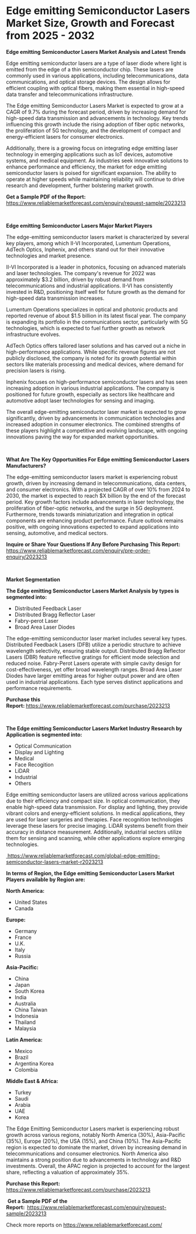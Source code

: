 <p><h1>Edge emitting Semiconductor Lasers Market Size, Growth and Forecast from 2025 - 2032</h1></p><p><strong>Edge emitting Semiconductor Lasers Market Analysis and Latest Trends</strong></p>
<p><p>Edge emitting semiconductor lasers are a type of laser diode where light is emitted from the edge of a thin semiconductor chip. These lasers are commonly used in various applications, including telecommunications, data communications, and optical storage devices. The design allows for efficient coupling with optical fibers, making them essential in high-speed data transfer and telecommunications infrastructure.</p><p>The Edge emitting Semiconductor Lasers Market is expected to grow at a CAGR of 9.7% during the forecast period, driven by increasing demand for high-speed data transmission and advancements in technology. Key trends influencing this growth include the rising adoption of fiber optic networks, the proliferation of 5G technology, and the development of compact and energy-efficient lasers for consumer electronics. </p><p>Additionally, there is a growing focus on integrating edge emitting laser technology in emerging applications such as IoT devices, automotive systems, and medical equipment. As industries seek innovative solutions to enhance performance and efficiency, the market for edge emitting semiconductor lasers is poised for significant expansion. The ability to operate at higher speeds while maintaining reliability will continue to drive research and development, further bolstering market growth.</p></p>
<p><strong>Get a Sample PDF of the Report:&nbsp;</strong> <a href="https://www.reliablemarketforecast.com/enquiry/request-sample/2023213?utm_campaign=3327&utm_medium=2&utm_source=Github&utm_content=ia&utm_term=06042025&utm_id=edge-emitting-semiconductor-lasers">https://www.reliablemarketforecast.com/enquiry/request-sample/2023213</a></p>
<p>&nbsp;</p>
<p><strong>Edge emitting Semiconductor Lasers Major Market Players</strong></p>
<p><p>The edge-emitting semiconductor lasers market is characterized by several key players, among which II-VI Incorporated, Lumentum Operations, AdTech Optics, Inphenix, and others stand out for their innovative technologies and market presence.</p><p>II-VI Incorporated is a leader in photonics, focusing on advanced materials and laser technologies. The company's revenue for 2022 was approximately $3.2 billion, driven by robust demand from telecommunications and industrial applications. II-VI has consistently invested in R&D, positioning itself well for future growth as the demand for high-speed data transmission increases.</p><p>Lumentum Operations specializes in optical and photonic products and reported revenue of about $1.5 billion in its latest fiscal year. The company is expanding its portfolio in the communications sector, particularly with 5G technologies, which is expected to fuel further growth as network infrastructure evolves.</p><p>AdTech Optics offers tailored laser solutions and has carved out a niche in high-performance applications. While specific revenue figures are not publicly disclosed, the company is noted for its growth potential within sectors like materials processing and medical devices, where demand for precision lasers is rising.</p><p>Inphenix focuses on high-performance semiconductor lasers and has seen increasing adoption in various industrial applications. The company is positioned for future growth, especially as sectors like healthcare and automotive adopt laser technologies for sensing and imaging.</p><p>The overall edge-emitting semiconductor laser market is expected to grow significantly, driven by advancements in communication technologies and increased adoption in consumer electronics. The combined strengths of these players highlight a competitive and evolving landscape, with ongoing innovations paving the way for expanded market opportunities.</p></p>
<p>&nbsp;</p>
<p><strong>What Are The Key Opportunities For Edge emitting Semiconductor Lasers Manufacturers?</strong></p>
<p><p>The edge-emitting semiconductor lasers market is experiencing robust growth, driven by increasing demand in telecommunications, data centers, and consumer electronics. With a projected CAGR of over 10% from 2024 to 2030, the market is expected to reach $X billion by the end of the forecast period. Key growth factors include advancements in laser technology, the proliferation of fiber-optic networks, and the surge in 5G deployment. Furthermore, trends towards miniaturization and integration in optical components are enhancing product performance. Future outlook remains positive, with ongoing innovations expected to expand applications into sensing, automotive, and medical sectors.</p></p>
<p><strong>Inquire or Share Your Questions If Any Before Purchasing This Report:</strong> <a href="https://www.reliablemarketforecast.com/enquiry/pre-order-enquiry/2023213?utm_campaign=3327&utm_medium=2&utm_source=Github&utm_content=ia&utm_term=06042025&utm_id=edge-emitting-semiconductor-lasers">https://www.reliablemarketforecast.com/enquiry/pre-order-enquiry/2023213</a></p>
<p>&nbsp;</p>
<p><strong>Market Segmentation</strong></p>
<p><strong>The Edge emitting Semiconductor Lasers Market Analysis by types is segmented into:</strong></p>
<p><ul><li>Distributed Feedback Laser</li><li>Distributed Bragg Reflector Laser</li><li>Fabry-perot Laser</li><li>Broad Area Laser Diodes</li></ul></p>
<p><p>The edge-emitting semiconductor laser market includes several key types. Distributed Feedback Lasers (DFB) utilize a periodic structure to achieve wavelength selectivity, ensuring stable output. Distributed Bragg Reflector Lasers (DBR) feature reflective gratings for efficient mode selection and reduced noise. Fabry-Perot Lasers operate with simple cavity design for cost-effectiveness, yet offer broad wavelength ranges. Broad Area Laser Diodes have larger emitting areas for higher output power and are often used in industrial applications. Each type serves distinct applications and performance requirements.</p></p>
<p><strong>Purchase this Report:&nbsp;</strong><a href="https://www.reliablemarketforecast.com/purchase/2023213?utm_campaign=3327&utm_medium=2&utm_source=Github&utm_content=ia&utm_term=06042025&utm_id=edge-emitting-semiconductor-lasers">https://www.reliablemarketforecast.com/purchase/2023213</a></p>
<p>&nbsp;</p>
<p><strong>The Edge emitting Semiconductor Lasers Market Industry Research by Application is segmented into:</strong></p>
<p><ul><li>Optical Communication</li><li>Display and Lighting</li><li>Medical</li><li>Face Recogition</li><li>LiDAR</li><li>Industrial</li><li>Others</li></ul></p>
<p><p>Edge emitting semiconductor lasers are utilized across various applications due to their efficiency and compact size. In optical communication, they enable high-speed data transmission. For display and lighting, they provide vibrant colors and energy-efficient solutions. In medical applications, they are used for laser surgeries and therapies. Face recognition technologies leverage these lasers for precise imaging. LiDAR systems benefit from their accuracy in distance measurement. Additionally, industrial sectors utilize them for sensing and scanning, while other applications explore emerging technologies.</p></p>
<p><a href="https://www.reliablemarketforecast.com/global-edge-emitting-semiconductor-lasers-market-r2023213?utm_campaign=3327&utm_medium=2&utm_source=Github&utm_content=ia&utm_term=06042025&utm_id=edge-emitting-semiconductor-lasers">&nbsp;https://www.reliablemarketforecast.com/global-edge-emitting-semiconductor-lasers-market-r2023213</a></p>
<p><strong>In terms of Region, the Edge emitting Semiconductor Lasers Market Players available by Region are:</strong></p>
<p>
    <p> <strong> North America: </strong>
        <ul>
            <li>United States</li>
            <li>Canada</li>
        </ul>
        </p> 
    <p> <strong> Europe: </strong>
        <ul>
            <li>Germany</li>
            <li>France</li>
            <li>U.K.</li>
            <li>Italy</li>
            <li>Russia</li>
        </ul>
        </p> 
    <p> <strong> Asia-Pacific: </strong>
        <ul>
            <li>China</li>
            <li>Japan</li>
            <li>South Korea</li>
            <li>India</li>
            <li>Australia</li>
            <li>China Taiwan</li>
            <li>Indonesia</li>
            <li>Thailand</li>
            <li>Malaysia</li>
        </ul>
        </p> 
    <p> <strong> Latin America: </strong>
        <ul>
            <li>Mexico</li>
            <li>Brazil</li>
            <li>Argentina Korea</li>
            <li>Colombia</li>
        </ul>
        </p> 
    <p> <strong> Middle East & Africa: </strong>
        <ul>
            <li>Turkey</li>
            <li>Saudi</li>
            <li>Arabia</li>
            <li>UAE</li>
            <li>Korea</li>
        </ul>
    </p>
    </p>
<p><p>The Edge Emitting Semiconductor Lasers market is experiencing robust growth across various regions, notably North America (30%), Asia-Pacific (35%), Europe (20%), the USA (15%), and China (10%). The Asia-Pacific region is expected to dominate the market, driven by increasing demand in telecommunications and consumer electronics. North America also maintains a strong position due to advancements in technology and R&D investments. Overall, the APAC region is projected to account for the largest share, reflecting a valuation of approximately 35%.</p></p>
<p><strong>Purchase this Report: </strong><a href="https://www.reliablemarketforecast.com/purchase/2023213?utm_campaign=3327&utm_medium=2&utm_source=Github&utm_content=ia&utm_term=06042025&utm_id=edge-emitting-semiconductor-lasers">https://www.reliablemarketforecast.com/purchase/2023213</a></p>
<p>&nbsp;<strong>Get a Sample PDF of the Report:&nbsp;&nbsp;</strong><a href="https://www.reliablemarketforecast.com/enquiry/request-sample/2023213?utm_campaign=3327&utm_medium=2&utm_source=Github&utm_content=ia&utm_term=06042025&utm_id=edge-emitting-semiconductor-lasers">https://www.reliablemarketforecast.com/enquiry/request-sample/2023213</a></p>
<p><strong></strong></p>
<p>Check more reports on <a href="https://www.reliablemarketforecast.com/?utm_campaign=3327&utm_medium=2&utm_source=Github&utm_content=ia&utm_term=06042025&utm_id=edge-emitting-semiconductor-lasers">https://www.reliablemarketforecast.com/</a></p>